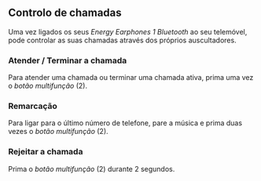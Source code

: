 ## Controlo de chamadas

Uma vez ligados os seus *Energy Earphones 1 Bluetooth* ao seu telemóvel, pode controlar as suas chamadas através dos próprios auscultadores.

### Atender / Terminar a chamada
Para atender uma chamada ou terminar uma chamada ativa, prima uma vez o *botão multifunção* (2).

### Remarcação
Para ligar para o último número de telefone, pare a música e prima duas vezes o *botão multifunção* (2).

### Rejeitar a chamada
Prima o *botão multifunção* (2) durante 2 segundos.

